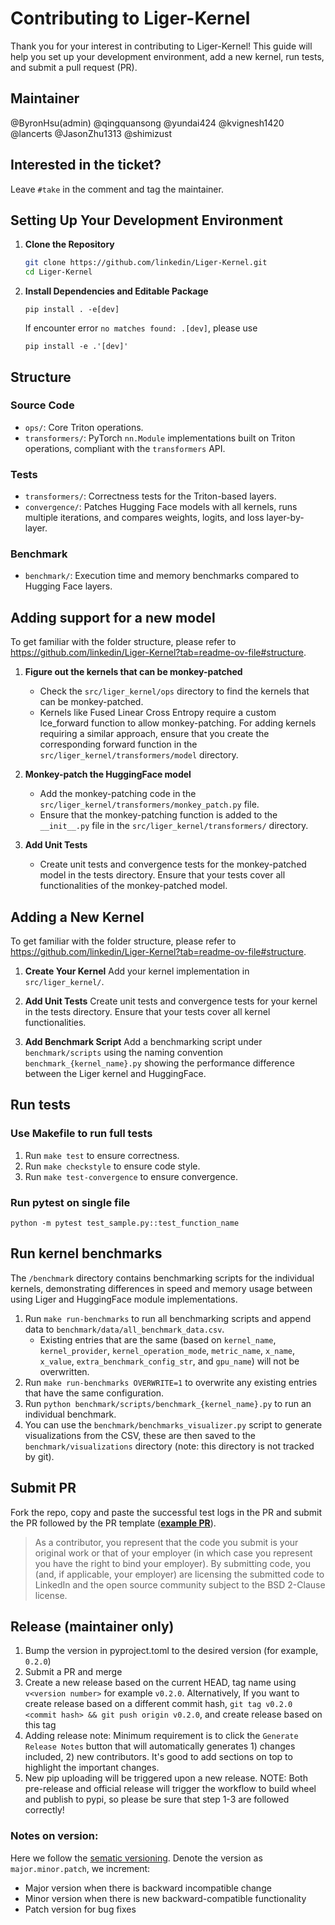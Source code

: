 # Contributing to Liger-Kernel

Thank you for your interest in contributing to Liger-Kernel! This guide will help you set up your development environment, add a new kernel, run tests, and submit a pull request (PR).

## Maintainer

@ByronHsu(admin) @qingquansong @yundai424 @kvignesh1420 @lancerts @JasonZhu1313 @shimizust

## Interested in the ticket?

Leave `#take` in the comment and tag the maintainer. 

## Setting Up Your Development Environment

1. **Clone the Repository**
   ```sh
   git clone https://github.com/linkedin/Liger-Kernel.git
   cd Liger-Kernel
   ```
2. **Install Dependencies and Editable Package**
   ```
   pip install . -e[dev]
   ```
   If encounter error `no matches found: .[dev]`, please use
   ```
   pip install -e .'[dev]'
   ```

## Structure

### Source Code

- `ops/`: Core Triton operations.
- `transformers/`: PyTorch `nn.Module` implementations built on Triton operations, compliant with the `transformers` API.

### Tests

- `transformers/`: Correctness tests for the Triton-based layers.
- `convergence/`: Patches Hugging Face models with all kernels, runs multiple iterations, and compares weights, logits, and loss layer-by-layer.

### Benchmark

- `benchmark/`: Execution time and memory benchmarks compared to Hugging Face layers.

## Adding support for a new model
To get familiar with the folder structure, please refer to https://github.com/linkedin/Liger-Kernel?tab=readme-ov-file#structure.

1. **Figure out the kernels that can be monkey-patched**
   - Check the `src/liger_kernel/ops` directory to find the kernels that can be monkey-patched.
   - Kernels like Fused Linear Cross Entropy require a custom lce_forward function to allow monkey-patching. For adding kernels requiring a similar approach, ensure that you create the corresponding forward function in the `src/liger_kernel/transformers/model` directory.

2. **Monkey-patch the HuggingFace model**
   - Add the monkey-patching code in the `src/liger_kernel/transformers/monkey_patch.py` file.
   - Ensure that the monkey-patching function is added to the `__init__.py` file in the `src/liger_kernel/transformers/` directory.

3. **Add Unit Tests**
   - Create unit tests and convergence tests for the monkey-patched model in the tests directory. Ensure that your tests cover all functionalities of the monkey-patched model.

## Adding a New Kernel
To get familiar with the folder structure, please refer to https://github.com/linkedin/Liger-Kernel?tab=readme-ov-file#structure.

1. **Create Your Kernel**
Add your kernel implementation in `src/liger_kernel/`.

2. **Add Unit Tests**
Create unit tests and convergence tests for your kernel in the tests directory. Ensure that your tests cover all kernel functionalities.

3. **Add Benchmark Script**
Add a benchmarking script under `benchmark/scripts` using the naming convention `benchmark_{kernel_name}.py` showing the performance difference between the Liger kernel and HuggingFace.

## Run tests

### Use Makefile to run full tests
1. Run `make test` to ensure correctness.
2. Run `make checkstyle` to ensure code style.
3. Run `make test-convergence` to ensure convergence.

### Run pytest on single file
`python -m pytest test_sample.py::test_function_name`

## Run kernel benchmarks
The `/benchmark` directory contains benchmarking scripts for the individual kernels, demonstrating differences in speed and memory usage between using Liger and HuggingFace module implementations.

1. Run `make run-benchmarks` to run all benchmarking scripts and append data to `benchmark/data/all_benchmark_data.csv`.
   - Existing entries that are the same (based on `kernel_name`, `kernel_provider`, `kernel_operation_mode`, `metric_name`, `x_name`, `x_value`, `extra_benchmark_config_str`, and `gpu_name`) will not be overwritten.
2. Run `make run-benchmarks OVERWRITE=1` to overwrite any existing entries that have the same configuration.
3. Run `python benchmark/scripts/benchmark_{kernel_name}.py` to run an individual benchmark.
4. You can use the `benchmark/benchmarks_visualizer.py` script to generate visualizations from the CSV, these are then saved to the `benchmark/visualizations` directory (note: this directory is not tracked by git).

## Submit PR
Fork the repo, copy and paste the successful test logs in the PR and submit the PR followed by the PR template (**[example PR](https://github.com/linkedin/Liger-Kernel/pull/21)**).

> As a contributor, you represent that the code you submit is your original work or that of your employer (in which case you represent you have the right to bind your employer).  By submitting code, you (and, if applicable, your employer) are licensing the submitted code to LinkedIn and the open source community subject to the BSD 2-Clause license.

## Release (maintainer only)

1. Bump the version in pyproject.toml to the desired version (for example, `0.2.0`)
2. Submit a PR and merge
3. Create a new release based on the current HEAD, tag name using `v<version number>` for example `v0.2.0`. Alternatively, If you want to create release based on a different commit hash, `git tag v0.2.0 <commit hash> && git push origin v0.2.0`, and create release based on this tag
4. Adding release note: Minimum requirement is to click the `Generate Release Notes` button that will automatically generates 1) changes included, 2) new contributors. It's good to add sections on top to highlight the important changes.
5. New pip uploading will be triggered upon a new release. NOTE: Both pre-release and official release will trigger the workflow to build wheel and publish to pypi, so please be sure that step 1-3 are followed correctly!

### Notes on version:
Here we follow the [sematic versioning](https://semver.org/). Denote the version as `major.minor.patch`, we increment:
- Major version when there is backward incompatible change
- Minor version when there is new backward-compatible functionality
- Patch version for bug fixes

